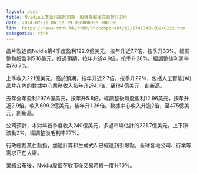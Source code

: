 ```yaml
---
layout: post
title: Nvidia上季盈利高於預期　股價在盤後交易曾升10%
date: 2024-02-22 06:52:19.000000000 +08:00
link: https://news.rthk.hk/rthk/ch/component/k2/1741343-20240222.htm
categories: rthk
---
```


晶片製造商Nvidia第4季度盈利122.9億美元，按年升近7.7倍，按季升33%。經調整每股盈利5.16美元，好過預期，按年升近4.9倍，按季升28%。經調整後利潤率為76.7%。

上季收入221億美元，高於預期，按年升近2.7倍，按季升22%，包括人工智能(AI)晶片在內的數據中心業務收入按年升近4.1倍，至184億美元，創新高。

去年全年盈利297.6億美元，按年升5.8倍。經調整後每股盈利12.96美元，按年升近2.9倍。收入609.2億美元，按年升1.26倍。數據中心收入升逾2倍，至475億美元，創新高。

公司預計，本財年首季度收入240億美元，多過市場估計的221.7億美元，上下淨波動2%，經調整後毛利率77%。

行政總裁黃仁勳指，加速計算和生成式AI已經達到引爆點，全球各地公司、行業等需求正在大增。

業績公布後，Nvidia股價在收市後交易時段一度升10%。
